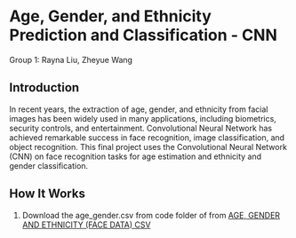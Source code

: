 # Age, Gender, and Ethnicity Prediction and Classification - CNN
Group 1: Rayna Liu, Zheyue Wang
## Introduction
In recent years, the extraction of age, gender, and ethnicity from facial images has
been widely used in many applications, including biometrics, security controls, and
entertainment. Convolutional Neural Network has achieved remarkable success in
face recognition, image classification, and object recognition. This final project uses
the Convolutional Neural Network (CNN) on face recognition tasks for age estimation
and ethnicity and gender classification. 
## How It Works
 1. Download the age_gender.csv from code folder of from [AGE, GENDER AND ETHNICITY (FACE DATA) CSV](https://www.kaggle.com/nipunarora8/age-gender-and-ethnicity-face-data-csv)
